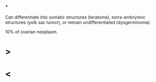 # .

Can differentiate into somatic structures (teratoma), extra-embryonic structures (yolk sac tumor), or remain undifferentiated (dysgerminoma).

10% of ovarian neoplasm.

# >

# <
